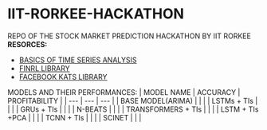 # IIT-RORKEE-HACKATHON
REPO OF THE STOCK MARKET PREDICTION HACKATHON BY IIT RORKEE \
**RESORCES:**
* [BASICS OF TIME SERIES ANALYSIS](https://www.itl.nist.gov/div898/handbook/pmc/section4/pmc4.htm)
* [FINRL LIBRARY](https://paperswithcode.com/paper/finrl-a-deep-reinforcement-learning-library)
* [FACEBOOK KATS LIBRARY](https://github.com/facebookresearch/Kats)

MODELS AND THEIR PERFORMANCES: 
| MODEL NAME | ACCURACY |  PROFITABILITY |
| --- | --- | --- |
| BASE MODEL(ARIMA) | | |
| LSTMs + TIs | | |
| GRUs + TIs | | |
| N-BEATS | | |
| TRANSFORMERS + TIs | | |
| LSTM + TIs +PCA | | |
| TCNN + TIs | | | 
| SCINET | | |


